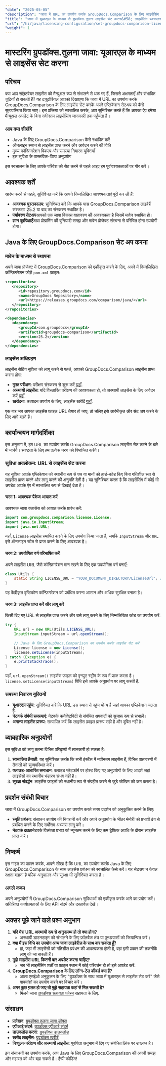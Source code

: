 ```yaml
---
"date": "2025-05-05"
"description": "जावा में URL का उपयोग करके GroupDocs.Comparison के लिए लाइसेंसिंग को स्वचालित करने का तरीका जानें। अपने सेटअप को सुव्यवस्थित करें और सुनिश्चित करें कि लाइसेंस हमेशा अद्यतित हों।"
"title": "जावा में यूआरएल के माध्यम से ग्रुपडॉक्स.तुलना लाइसेंस सेट करना&#58; लाइसेंसिंग स्वचालन को सरल बनाना"
"url": "/hi/java/licensing-configuration/set-groupdocs-comparison-license-url-java/"
"weight": 1
---
```


# मास्टरिंग ग्रुपडॉक्स.तुलना जावा: यूआरएल के माध्यम से लाइसेंस सेट करना

## परिचय

क्या आप सॉफ़्टवेयर लाइसेंस को मैन्युअल रूप से संभालने से थक गए हैं, जिससे अक्षमताएँ और संभावित त्रुटियाँ हो सकती हैं? यह ट्यूटोरियल आपको दिखाएगा कि जावा में URL का उपयोग करके GroupDocs.Comparison के लिए लाइसेंस सेट करके अपने एप्लिकेशन सेटअप को कैसे सुव्यवस्थित किया जाए। इस प्रक्रिया को स्वचालित करके, आप सुनिश्चित करते हैं कि आपका ऐप हमेशा मैन्युअल अपडेट के बिना नवीनतम लाइसेंसिंग जानकारी तक पहुँचता है।

### आप क्या सीखेंगे
- Java के लिए GroupDocs.Comparison कैसे स्थापित करें
- ऑनलाइन स्थान से लाइसेंस प्राप्त करने और आवेदन करने की विधि
- मुख्य कॉन्फ़िगरेशन विकल्प और समस्या निवारण युक्तियाँ
- इस सुविधा के वास्तविक-विश्व अनुप्रयोग

इस स्वचालन के लिए आपके परिवेश को सेट करने से पहले आइए हम पूर्वावश्यकताओं पर गौर करें।

## आवश्यक शर्तें
आरंभ करने से पहले, सुनिश्चित करें कि आपने निम्नलिखित आवश्यकताएं पूरी कर ली हैं:

- **आवश्यक पुस्तकालय**: सुनिश्चित करें कि आपके पास GroupDocs.Comparison लाइब्रेरी संस्करण 25.2 या बाद का संस्करण स्थापित है।
- **पर्यावरण सेटअप**आपको एक जावा विकास वातावरण की आवश्यकता है जिसमें मावेन स्थापित हो।
- **ज्ञान पूर्वापेक्षाएँ**जावा प्रोग्रामिंग की बुनियादी समझ और मावेन प्रोजेक्ट संरचना से परिचित होना उपयोगी होगा।

## Java के लिए GroupDocs.Comparison सेट अप करना

### मावेन के माध्यम से स्थापना
अपने जावा प्रोजेक्ट में GroupDocs.Comparison को एकीकृत करने के लिए, अपने में निम्नलिखित कॉन्फ़िगरेशन जोड़ें `pom.xml` फ़ाइल:

```xml
<repositories>
   <repository>
      <id>repository.groupdocs.com</id>
      <name>GroupDocs Repository</name>
      <url>https://releases.groupdocs.com/comparison/java/</url>
   </repository>
</repositories>

<dependencies>
   <dependency>
      <groupId>com.groupdocs</groupId>
      <artifactId>groupdocs-comparison</artifactId>
      <version>25.2</version>
   </dependency>
</dependencies>
```

### लाइसेंस अधिग्रहण
लाइसेंस सेटिंग सुविधा को लागू करने से पहले, आपको GroupDocs.Comparison लाइसेंस प्राप्त करना होगा:
- **मुफ्त परीक्षण**: परीक्षण संस्करण से शुरू करें [यहाँ](https://releases.groupdocs.com/comparison/java/).
- **अस्थायी लाइसेंस**: यदि विस्तारित परीक्षण की आवश्यकता हो, तो अस्थायी लाइसेंस के लिए आवेदन करें [यहाँ](https://purchase.groupdocs.com/temporary-license/).
- **खरीदना**: उत्पादन उपयोग के लिए, लाइसेंस खरीदें [यहाँ](https://purchase.groupdocs.com/buy).

एक बार जब आपका लाइसेंस फ़ाइल URL तैयार हो जाए, तो चलिए इसे आरंभीकृत और सेट अप करने के लिए आगे बढ़ते हैं।

## कार्यान्वयन मार्गदर्शिका
इस अनुभाग में, हम URL का उपयोग करके GroupDocs.Comparison लाइसेंस सेट करने के बारे में जानेंगे। स्पष्टता के लिए हम प्रत्येक चरण को विभाजित करेंगे।

### सुविधा अवलोकन: URL से लाइसेंस सेट करना
यह सुविधा आपके एप्लिकेशन को स्थानीय रूप से पथ या मानों को हार्ड-कोड किए बिना गतिशील रूप से लाइसेंस प्राप्त करने और लागू करने की अनुमति देती है। यह सुनिश्चित करता है कि लाइसेंसिंग में कोई भी अपडेट आपके ऐप में स्वचालित रूप से दिखाई देता है।

#### चरण 1: आवश्यक पैकेज आयात करें
आवश्यक जावा क्लासेस को आयात करके प्रारंभ करें:

```java
import com.groupdocs.comparison.license.License;
import java.io.InputStream;
import java.net.URL;
```
यहाँ, `License` लाइसेंस स्थापित करने के लिए उपयोग किया जाता है, जबकि `InputStream` और `URL` इसे ऑनलाइन स्रोत से प्राप्त करने के लिए आवश्यक है।

#### चरण 2: उपयोगिता वर्ग परिभाषित करें
अपने लाइसेंस URL जैसे कॉन्फ़िगरेशन मान रखने के लिए एक उपयोगिता वर्ग बनाएँ:

```java
class Utils {
    static String LICENSE_URL = "YOUR_DOCUMENT_DIRECTORY/LicenseUrl"; // वास्तविक लाइसेंस URL पथ से प्रतिस्थापित करें
}
```
यह केंद्रीकृत दृष्टिकोण कॉन्फ़िगरेशन को प्रबंधित करना आसान और अधिक सुरक्षित बनाता है।

#### चरण 3: लाइसेंस प्राप्त करें और लागू करें
किसी दिए गए URL से लाइसेंस प्राप्त करने और उसे लागू करने के लिए निम्नलिखित कोड का उपयोग करें:

```java
try {
    URL url = new URL(Utils.LICENSE_URL);
    InputStream inputStream = url.openStream();
    
    // Java के लिए GroupDocs.Comparison का उपयोग करके लाइसेंस सेट करें
    License license = new License();
    license.setLicense(inputStream);
} catch (Exception e) {
    e.printStackTrace();
}
```
यहाँ, `url.openStream()` लाइसेंस फ़ाइल को इनपुट स्ट्रीम के रूप में प्राप्त करता है। `license.setLicense(inputStream)` विधि इसे आपके अनुप्रयोग पर लागू करती है.

### समस्या निवारण युक्तियों
- **यूआरएल पहुंच**: सुनिश्चित करें कि URL उस स्थान से पहुंच योग्य है जहां आपका एप्लिकेशन चलता है.
- **नेटवर्क संबंधी समस्याएं**: नेटवर्क कनेक्टिविटी से संबंधित अपवादों को सुचारू रूप से संभालें।
- **अमान्य लाइसेंस प्रारूप**: सत्यापित करें कि लाइसेंस फ़ाइल प्रारूप सही है और दूषित नहीं है।

## व्यावहारिक अनुप्रयोगों
इस सुविधा को लागू करना विभिन्न परिदृश्यों में लाभकारी हो सकता है:
1. **स्वचालित तैनाती**: यह सुनिश्चित करके कि सभी इंस्टैंस में नवीनतम लाइसेंस हैं, विभिन्न वातावरणों में तैनाती को सुव्यवस्थित करें।
2. **क्लाउड-आधारित समाधान**: क्लाउड प्लेटफॉर्म पर होस्ट किए गए अनुप्रयोगों के लिए आदर्श जहां लाइसेंसों का स्थानीय भंडारण संभव नहीं है।
3. **सुरक्षा संवर्द्धन**: लाइसेंस फ़ाइलों को स्थानीय रूप से संग्रहीत करने से जुड़े जोखिम को कम करता है।

## प्रदर्शन संबंधी विचार
जावा में GroupDocs.Comparison का उपयोग करते समय प्रदर्शन को अनुकूलित करने के लिए:
- **स्मृति प्रबंधन**: संसाधन उपयोग की निगरानी करें और अपने अनुप्रयोग के भीतर मेमोरी को प्रभावी ढंग से प्रबंधित करने के लिए सर्वोत्तम अभ्यास लागू करें।
- **नेटवर्क दक्षता**नेटवर्क विलंबता प्रभाव को न्यूनतम करने के लिए कम ट्रैफ़िक अवधि के दौरान लाइसेंस प्राप्त करें।

## निष्कर्ष
इस गाइड का पालन करके, आपने सीखा है कि URL का उपयोग करके Java के लिए GroupDocs.Comparison के साथ लाइसेंस प्रबंधन को स्वचालित कैसे करें। यह सेटअप न केवल दक्षता बढ़ाता है बल्कि अनुपालन और सुरक्षा भी सुनिश्चित करता है।

### अगले कदम
अपने अनुप्रयोगों में GroupDocs.Comparison सुविधाओं को एकीकृत करके आगे का प्रयोग करें। अतिरिक्त कार्यक्षमताओं के लिए API संदर्भ और दस्तावेज़ देखें।

## अक्सर पूछे जाने वाले प्रश्न अनुभाग
1. **यदि मेरा URL अस्थायी रूप से अनुपलब्ध हो तो क्या होगा?**
   - अस्थायी डाउनटाइम को संभालने के लिए फ़ॉलबैक तंत्र या पुनःप्रयासों को क्रियान्वित करें।
2. **क्या मैं इस विधि का उपयोग अन्य जावा लाइब्रेरीज़ के साथ कर सकता हूँ?**
   - हां, जहां भी लाइसेंसों को गतिशील प्रबंधन की आवश्यकता होती है, वहां इसी प्रकार की तकनीकें लागू की जा सकती हैं।
3. **मुझे लाइसेंस URL कितनी बार अपडेट करना चाहिए?**
   - जब भी लाइसेंसिंग शर्तों या फ़ाइल स्थान में कोई परिवर्तन हो तो इसे अपडेट करें.
4. **GroupDocs.Comparison के लिए लॉन्ग-टेल कीवर्ड क्या हैं?**
   - आला एसईओ अनुकूलन के लिए "ग्रुपडॉक्स के साथ जावा में यूआरएल से लाइसेंस सेट करें" जैसे वाक्यांशों का उपयोग करने पर विचार करें।
5. **अगर कुछ ग़लत हो जाए तो मुझे सहायता कहां से मिल सकती है?**
   - मिलने जाना [ग्रुपडॉक्स सहायता फ़ोरम](https://forum.groupdocs.com/c/comparison) सहायता के लिए.

## संसाधन
- **प्रलेखन**: [ग्रुपडॉक्स तुलना जावा डॉक्स](https://docs.groupdocs.com/comparison/java/)
- **एपीआई संदर्भ**: [ग्रुपडॉक्स एपीआई संदर्भ](https://reference.groupdocs.com/comparison/java/)
- **डाउनलोड करना**: [ग्रुपडॉक्स डाउनलोड](https://releases.groupdocs.com/comparison/java/)
- **खरीद लाइसेंस**: [ग्रुपडॉक्स खरीदें](https://purchase.groupdocs.com/buy)
- **निःशुल्क परीक्षण और अस्थायी लाइसेंस**: पूर्वापेक्षा अनुभाग में दिए गए संबंधित लिंक पर उपलब्ध है।

इन संसाधनों का उपयोग करके, आप Java के लिए GroupDocs.Comparison की अपनी समझ और महारत को और बढ़ा सकते हैं। हैप्पी कोडिंग!